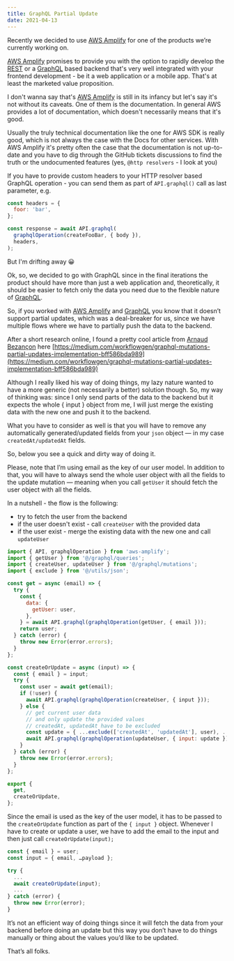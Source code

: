 ```yaml
---
title: GraphQL Partial Update
date: 2021-04-13
---
```


Recently we decided to use [AWS Amplify](https://aws.amazon.com/amplify) for one of the products we’re currently working on.

[AWS Amplify](https://aws.amazon.com/amplify) promises to provide you with the option to rapidly develop the [REST](https://en.wikipedia.org/wiki/Representational_state_transfer) or a [GraphQL](https://graphql.org/) based backend that's very well integrated with your frontend development - be it a web application or a mobile app. That's at least the marketed value proposition.

<!-- more -->

I don't wanna say that's [AWS Amplify](https://aws.amazon.com/amplify) is still in its infancy but let's say it's
not without its caveats. One of them is the documentation. In general AWS
provides a lot of documentation, which doesn't necessarily means that it's
good.

Usually the truly technical documentation like the one for AWS SDK is really
good, which is not always the case with the Docs for other services. With AWS
Amplify it's pretty often the case that the documentation is not up-to-date and
you have to dig through the GitHub tickets discussions to find the truth or
the undocumented features (yes, `@http resolvers` - I look at you)

If you have to provide custom headers to your HTTP resolver based GraphQL
operation - you can send them as part of `API.graphql()` call as last
parameter, e.g.

```js
const headers = {
  foor: 'bar',
};

const response = await API.graphql(
  graphqlOperation(createFooBar, { body }),
  headers,
);
```

But I'm drifting away 😀

Ok, so, we decided to go with GraphQL since in the final iterations the product should have more than just a web application and, theoretically, it should be easier to fetch only the data you need due to the flexible nature of [GraphQL](https://graphql.org/).

So, if you worked with [AWS Amplify](https://aws.amazon.com/amplify/) and [GraphQL](https://graphql.org/) you know that it doesn’t support partial updates, which was a deal-breaker for us, since we have multiple flows where we have to partially push the data to the backend.

After a short research online, I found a pretty cool article from [Arnaud Bezançon](https://medium.com/@arnaud.bezancon) here [https://medium.com/workflowgen/graphql-mutations-partial-updates-implementation-bff586bda989](https://medium.com/workflowgen/graphql-mutations-partial-updates-implementation-bff586bda989)

Although I really liked his way of doing things, my lazy nature wanted to have a more generic (not necessarily a better) solution though. So, my way of thinking was: since I only send parts of the data to the backend but it expects the whole { input } object from me, I will just merge the existing data with the new one and push it to the backend.

What you have to consider as well is that you will have to remove any automatically generated/updated fields from your `json` object — in my case `createdAt/updatedAt` fields.

So, below you see a quick and dirty way of doing it.

Please, note that I’m using email as the key of our user model. In addition to that, you will have to always send the whole user object with all the fields to the update mutation — meaning when you call `getUser` it should fetch the user object with all the fields.

In a nutshell - the flow is the following:
- try to fetch the user from the backend
- if the user doesn't exist - call `createUser` with the provided data
- if the user exist - merge the existing data with the new one and call
  `updateUser`

```js
import { API, graphqlOperation } from 'aws-amplify';
import { getUser } from '@/graphql/queries';
import { createUser, updateUser } from '@/graphql/mutations';
import { exclude } from '@/utils/json';

const get = async (email) => {
  try {
    const {
      data: {
        getUser: user,
      },
    } = await API.graphql(graphqlOperation(getUser, { email }));
    return user;
  } catch (error) {
    throw new Error(error.errors);
  }
};

const createOrUpdate = async (input) => {
  const { email } = input;
  try {
    const user = await get(email);
    if (!user) {
      await API.graphql(graphqlOperation(createUser, { input }));
    } else {
      // get current user data
      // and only update the provided values
      // createdAt, updatedAt have to be excluded
      const update = { ...exclude(['createdAt', 'updatedAt'], user), ...input };
      await API.graphql(graphqlOperation(updateUser, { input: update }));
    }
  } catch (error) {
    throw new Error(error.errors);
  }
};

export {
  get,
  createOrUpdate,
};
```

Since the email is used as the key of the user model, it has to be passed to the `createOrUpdate` function as part of the `{ input }` object. Whenever I have to create or update a user, we have to add the email to the input and then just call `createOrUpdate(input);`

```js
const { email } = user;
const input = { email, …payload };

try {
  ...
  await createOrUpdate(input);
  ...
} catch (error) {
  throw new Error(error);
}
```

It’s not an efficient way of doing things since it will fetch the data from your backend before doing an update but this way you don’t have to do things manually or thing about the values you’d like to be updated.

That’s all folks.
